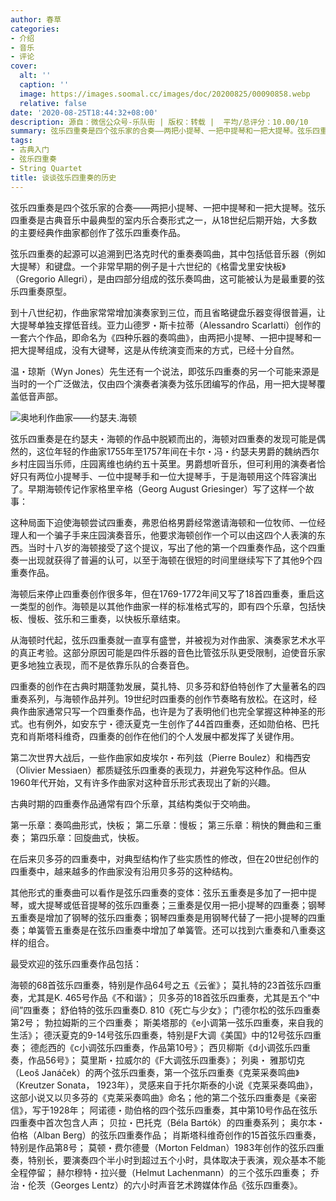 ```yaml
---
author: 春草
categories:
- 介绍
- 音乐
- 评论
cover:
  alt: ''
  caption: ''
  image: https://images.soomal.cc/images/doc/20200825/00090858.webp
  relative: false
date: '2020-08-25T18:44:32+08:00'
description: 源自：微信公众号-乐队街 | 版权：转载 |  平均/总评分：10.00/10
summary: 弦乐四重奏是四个弦乐家的合奏――两把小提琴、一把中提琴和一把大提琴。弦乐四重奏是古典音乐中最典型的室内乐合奏形式之一，从18世纪后期开始，大多数的主要经典作曲家都创作了弦乐四重奏作品。弦乐四重奏的起源可以追溯到巴洛克时代的重奏奏鸣曲……
tags:
- 古典入门
- 弦乐四重奏
- String Quartet
title: 谈谈弦乐四重奏的历史
---
```


弦乐四重奏是四个弦乐家的合奏――两把小提琴、一把中提琴和一把大提琴。弦乐四重奏是古典音乐中最典型的室内乐合奏形式之一，从18世纪后期开始，大多数的主要经典作曲家都创作了弦乐四重奏作品。

弦乐四重奏的起源可以追溯到巴洛克时代的重奏奏鸣曲，其中包括低音乐器（例如大提琴）和键盘。一个非常早期的例子是十六世纪的《格雷戈里安快板》（Gregorio Allegri），是由四部分组成的弦乐奏鸣曲，这可能被认为是最重要的弦乐四重奏原型。

到十八世纪初，作曲家常常增加演奏家到三位，而且省略键盘乐器变得很普遍，让大提琴单独支撑低音线。亚力山德罗・斯卡拉蒂（Alessandro Scarlatti）创作的一套六个作品，即命名为《四种乐器的奏鸣曲》，由两把小提琴、一把中提琴和一把大提琴组成，没有大键琴，这是从传统演变而来的方式，已经十分自然。

温・琼斯（Wyn Jones）先生还有一个说法，即弦乐四重奏的另一个可能来源是当时的一个广泛做法，仅由四个演奏者演奏为弦乐团编写的作品，用一把大提琴覆盖低音声部。

![奥地利作曲家――约瑟夫.海顿](https://images.soomal.cc/images/doc/20091228/00003472_01.webp)





弦乐四重奏是在约瑟夫・海顿的作品中脱颖而出的，海顿对四重奏的发现可能是偶然的，这位年轻的作曲家1755年至1757年间在卡尔・冯・约瑟夫男爵的魏纳西尔乡村庄园当乐师，庄园离维也纳约五十英里。男爵想听音乐，但可利用的演奏者恰好只有两位小提琴手、一位中提琴手和一位大提琴手，于是海顿用这个阵容演出了。早期海顿传记作家格里辛格（Georg August Griesinger）写了这样一个故事：

这种局面下迫使海顿尝试四重奏，弗恩伯格男爵经常邀请海顿和一位牧师、一位经理人和一个骗子手来庄园演奏音乐，他要求海顿创作一个可以由这四个人表演的东西。当时十八岁的海顿接受了这个提议，写出了他的第一个四重奏作品，这个四重奏一出现就获得了普遍的认可，以至于海顿在很短的时间里继续写下了其他9个四重奏作品。

海顿后来停止四重奏创作很多年，但在1769-1772年间又写了18首四重奏，重启这一类型的创作。海顿是以其他作曲家一样的标准格式写的，即有四个乐章，包括快板、慢板、弦乐和三重奏，以快板乐章结束。

从海顿时代起，弦乐四重奏就一直享有盛誉，并被视为对作曲家、演奏家艺术水平的真正考验。这部分原因可能是四件乐器的音色比管弦乐队更受限制，迫使音乐家更多地独立表现，而不是依靠乐队的合奏音色。

四重奏的创作在古典时期蓬勃发展，莫扎特、贝多芬和舒伯特创作了大量著名的四重奏系列，与海顿作品并列。19世纪时四重奏的创作节奏略有放松。在这时，经典作曲家通常只写一个四重奏作品，也许是为了表明他们也完全掌握这种神圣的形式。也有例外，如安东宁・德沃夏克一生创作了44首四重奏，还如勋伯格、巴托克和肖斯塔科维奇，四重奏的创作在他们的个人发展中都发挥了关键作用。

第二次世界大战后，一些作曲家如皮埃尔・布列兹（Pierre Boulez）和梅西安（Olivier Messiaen）都质疑弦乐四重奏的表现力，并避免写这种作品。但从1960年代开始，又有许多作曲家对这种音乐形式表现出了新的兴趣。

古典时期的四重奏作品通常有四个乐章，其结构类似于交响曲。

第一乐章：奏鸣曲形式，快板；
第二乐章：慢板；
第三乐章：稍快的舞曲和三重奏；
第四乐章：回旋曲式，快板。

在后来贝多芬的四重奏中，对典型结构作了些实质性的修改，但在20世纪创作的四重奏中，越来越多的作曲家没有沿用贝多芬的这种结构。

其他形式的重奏曲可以看作是弦乐四重奏的变体：弦乐五重奏是多加了一把中提琴，或大提琴或低音提琴的弦乐四重奏；三重奏是仅用一把小提琴的四重奏；钢琴五重奏是增加了钢琴的弦乐四重奏；钢琴四重奏是用钢琴代替了一把小提琴的四重奏；单簧管五重奏是在弦乐四重奏中增加了单簧管。还可以找到六重奏和八重奏这样的组合。

最受欢迎的弦乐四重奏作品包括：

海顿的68首弦乐四重奏，特别是作品64号之五《云雀》；
莫扎特的23首弦乐四重奏，尤其是K. 465号作品《不和谐》；
贝多芬的18首弦乐四重奏，尤其是五个“中间”四重奏；
舒伯特的弦乐四重奏D. 810《死亡与少女》；
门德尔松的弦乐四重奏第2号；
勃拉姆斯的三个四重奏；
斯美塔那的《e小调第一弦乐四重奏，来自我的生活》；
德沃夏克的9-14号弦乐四重奏，特别是F大调《美国》中的12号弦乐四重奏；
德彪西的《c小调弦乐四重奏，作品第10号》；
西贝柳斯《d小调弦乐四重奏，作品56号》；
莫里斯・拉威尔的《F大调弦乐四重奏》；
列奥・ 雅那切克（Leoš Janáček）的两个弦乐四重奏，第一个弦乐四重奏《克莱采奏鸣曲》（Kreutzer Sonata， 1923年），灵感来自于托尔斯泰的小说《克莱采奏鸣曲》，这部小说又以贝多芬的《克莱采奏鸣曲》命名；他的第二个弦乐四重奏是《亲密信》，写于1928年；
阿诺德・勋伯格的四个弦乐四重奏，其中第10号作品在弦乐四重奏中首次包含人声；
贝拉・巴托克（Béla Bartók）的四重奏系列；
奥尔本・伯格（Alban Berg）的弦乐四重奏作品；
肖斯塔科维奇创作的15首弦乐四重奏，特别是作品第8号； 
莫顿・费尔德曼（Morton Feldman）1983年创作的弦乐四重奏，特别长，要演奏四个半小时到超过五个小时，具体取决于表演，观众基本不能全程停留；
赫尔穆特・拉兴曼（Helmut Lachenmann）的三个弦乐四重奏；
乔治・伦茨（Georges Lentz）的六小时声音艺术跨媒体作品《弦乐四重奏》。